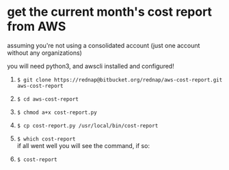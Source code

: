# get the current month's cost report from AWS  
  
assuming you're not using a consolidated account (just one account without any organizations)
  
you will need python3, and awscli installed and configured!    
  
1. `$ git clone https://rednap@bitbucket.org/rednap/aws-cost-report.git aws-cost-report`  
  
2. `$ cd aws-cost-report`   
  
3. `$ chmod a+x cost-report.py`  
  
4. `$ cp cost-report.py /usr/local/bin/cost-report`  

5. `$ which cost-report`  
if all went well you will see the command, if so:  
  
6. `$ cost-report`
